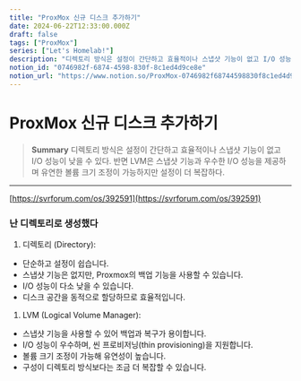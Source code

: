 ```yaml
---
title: "ProxMox 신규 디스크 추가하기"
date: 2024-06-22T12:33:00.000Z
draft: false
tags: ["ProxMox"]
series: ["Let's Homelab!"]
description: "디렉토리 방식은 설정이 간단하고 효율적이나 스냅샷 기능이 없고 I/O 성능이 낮을 수 있다. 반면 LVM은 스냅샷 기능과 우수한 I/O 성능을 제공하며 유연한 볼륨 크기 조정이 가능하지만 설정이 더 복잡하다."
notion_id: "0746982f-6874-4598-830f-8c1ed4d9ce8e"
notion_url: "https://www.notion.so/ProxMox-0746982f68744598830f8c1ed4d9ce8e"
---
```


# ProxMox 신규 디스크 추가하기

> **Summary**
> 디렉토리 방식은 설정이 간단하고 효율적이나 스냅샷 기능이 없고 I/O 성능이 낮을 수 있다. 반면 LVM은 스냅샷 기능과 우수한 I/O 성능을 제공하며 유연한 볼륨 크기 조정이 가능하지만 설정이 더 복잡하다.

---

[https://svrforum.com/os/392591](https://svrforum.com/os/392591)

### 난 디렉토리로 생성했다

1. 디렉토리 (Directory):
  - 단순하고 설정이 쉽습니다.
  - 스냅샷 기능은 없지만, Proxmox의 백업 기능을 사용할 수 있습니다.
  - I/O 성능이 다소 낮을 수 있습니다.
  - 디스크 공간을 동적으로 할당하므로 효율적입니다.
1. LVM (Logical Volume Manager):
  - 스냅샷 기능을 사용할 수 있어 백업과 복구가 용이합니다.
  - I/O 성능이 우수하며, 씬 프로비저닝(thin provisioning)을 지원합니다.
  - 볼륨 크기 조정이 가능해 유연성이 높습니다.
  - 구성이 디렉토리 방식보다는 조금 더 복잡할 수 있습니다.
